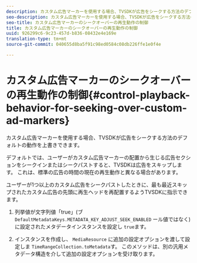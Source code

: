 ```yaml
---
description: カスタム広告マーカーを使用する場合、TVSDKが広告をシークする方法のデフォルトの動作を上書きできます。
seo-description: カスタム広告マーカーを使用する場合、TVSDKが広告をシークする方法のデフォルトの動作を上書きできます。
seo-title: カスタム広告マーカーのシークオーバーの再生動作の制御
title: カスタム広告マーカーのシークオーバーの再生動作の制御
uuid: 926299c6-9c23-457d-b836-08432e4e169e
translation-type: tm+mt
source-git-commit: 040655d8ba5f91c98ed0584c08db226ffe1e0f4e

---
```



# カスタム広告マーカーのシークオーバーの再生動作の制御{#control-playback-behavior-for-seeking-over-custom-ad-markers}

カスタム広告マーカーを使用する場合、TVSDKが広告をシークする方法のデフォルトの動作を上書きできます。

デフォルトでは、ユーザーがカスタム広告マーカーの配置から生じる広告セクションをシークインまたはシークパストすると、TVSDKは広告をスキップします。 これは、標準の広告の時間の現在の再生動作と異なる場合があります。

ユーザーが1つ以上のカスタム広告をシークパストしたときに、最も最近スキップされたカスタム広告の先頭に再生ヘッドを再配置するようTVSDKに指示できます。

1. 列挙値が文字列値「true」(ブ `DefaultMetadataKeys.METADATA_KEY_ADJUST_SEEK_ENABLED` ール値ではなく)に設定されたメタデータインスタンスを設定し `true`ます。

1. インスタンスを作成し、 `MediaResource` に追加の設定オプションを渡して設定しま `TimeRangeCollection.toMetadata`す。 このメソッドは、別の汎用メタデータ構造を介して追加の設定オプションを受け取ります。


